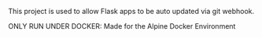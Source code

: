 This project is used to allow Flask apps to be auto updated via git webhook. 

ONLY RUN UNDER DOCKER: Made for the Alpine Docker Environment


